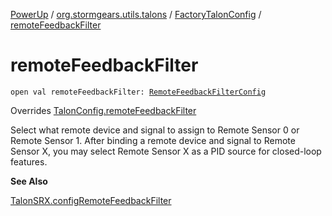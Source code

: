 [PowerUp](../../index.md) / [org.stormgears.utils.talons](../index.md) / [FactoryTalonConfig](index.md) / [remoteFeedbackFilter](./remote-feedback-filter.md)

# remoteFeedbackFilter

`open val remoteFeedbackFilter: `[`RemoteFeedbackFilterConfig`](../-remote-feedback-filter-config/index.md)

Overrides [TalonConfig.remoteFeedbackFilter](../-talon-config/remote-feedback-filter.md)

Select what remote device and signal to assign to Remote Sensor 0 or Remote Sensor 1. After binding a remote
device and signal to Remote Sensor X, you may select Remote Sensor X as a PID source for closed-loop features.

**See Also**

[TalonSRX.configRemoteFeedbackFilter](#)

